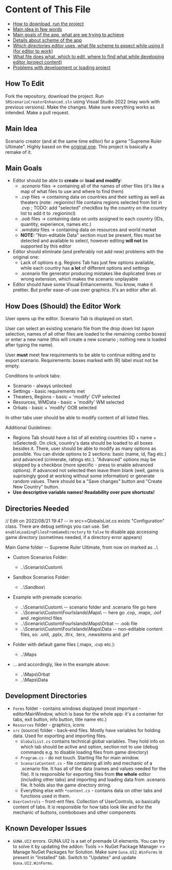 # Content of This File
- [How to download, run the project](#how-to-edit)
- [Main idea in few words](#main-idea)
- [Main goals of the app, what are we trying to achieve](#main-goals)
- [Details about scheme of the app](#how-does-should-the-editor-work)
- [Which directories editor uses, what file scheme to expect while using it (for editor to work)](#directories-needed)
- [What file does what, which to edit, where to find what while developing editor (project content)](#development-directories)
- [Problems with development or loading project](#known-developer-issues)

## How To Edit
Fork the repository, download the project.
Run ```SRScenarioCreatorEnhanced.sln``` using Visual Studio 2022 (may work with previous versions).
Make the changes. Make sure everything works as intended. Make a pull request.

## Main Idea
Scenario creator (and at the same time editor) for a game "Supreme Ruler Ultimate".
Highly based on the [original one](https://supremeruler.fandom.com/wiki/Scenario_Creator). This project is basically a remake of it.

## Main Goals
- Editor should be able to **create** or **load and modify**:
  - *.scenario* files -> containing all of the names of other files (it's like a map of what files to use and where to find them)
  - *.cvp* files -> containing data on countries and their setting as well as theaters (note: .regionincl file contains regions selected from list in .cvp ; TODO: add "selected" checkBox by the country on the country list to add it to .regionincl)
  - *.oob* files -> containing data on units assigned to each country (IDs, quantity, experience, names etc.)
  - *.wmdata* files -> containing data on resources and world market
  - **NOTE:** "Non-editable Data" section must be present, files must be detected and available to select, however editing **will not** be supported by this editor
- Editor should eliminate (and preferably not add new) problems with the original one:
  - Lack of options e.g. Regions Tab has just few options available, while each country has **a lot** of different options and settings
  - .scenario file generator producing mistakes like duplicated lines or wrong extension, which makes the scenario unplayable
- Editor should have some Visual Enhancements. You know, make it prettier. But prefer ease-of-use over graphics. It's an editor after all.

## How Does (Should) the Editor Work
User opens up the editor. Scenario Tab is displayed on start.

User can select an existing scenario file from the drop down list (upon selection, names of all other files are loaded to the remaining combo boxes) or enter a new name (this will create a new scenario ; nothing new is loaded after typing the name).

User **must** meet few requirements to be able to continue editing and to export scenario. Requirements: boxes marked with (R) label must not be empty.

Conditions to unlock tabs:
- Scenario - always unlocked
- Settings - basic requirements met
- Theaters, Regions - basic + 'modify' CVP selected
- Resources, WMData - basic + 'modify' WM selected
- Orbats - basic + 'modify' OOB selected

In other tabs user should be able to modify content of all listed files.

Additional Guidelines:
- Regions Tab should have a list of all existing countries (ID + name + isSelected). On click, country's data should be loaded to all boxes besides it. There, user should be able to modify as many options as possible. You can divide options to 2 sections: basic (name, id, flag etc.) and advanced (crimerate, ratings etc.). "Advanced" options may be skipped by a checkbox (more specific - press to enable advanced options). If advanced not selected then leave them blank (well, game is suprisingly good at working without some information) or generate random values. There should be a "Save changes" button and "Create New Country" button. 
- **Use descriptive variable names! Readability over pure shortcuts!**


## Directories Needed
// Edit on 2022/08/21 19:47 -- in src>>GlobalsList.cs exists "Configuration" class. There are debug settings you can use. Set `enableLoadingFilesFromGameDirectory` to `false` to disable app accessing game directory (sometimes needed, if a directory error appears)

Main Game folder -- Supreme Ruler Ultimate, from now on marked as ..\

- Custom Scenarios Folder:
  - ..\Scenario\Custom\
- Sandbox Scenarios Folder:
  - ..\Sandbox\

- Example with premade scenario:
  - ..\Scenario\Custom\ -- scenario folder and .scenario file go here
  - ..\Scenario\Custom\FourIslands\Maps\ -- here go .cvp, .mapx, .oof and .regionincl files
  - ..\Scenario\Custom\FourIslands\Maps\Orbat -- .oob file
  - ..\Scenario\Custom\FourIslands\Maps\Data -- non-editable content files, so: .unit, .pplx, .ttrx, .terx, .newsitems and .prf

- Folder with default game files (.mapx, .cvp etc.):
  - ..\Maps

- ... and accordingly, like in the example above:
  - ..\Maps\Orbat
  - ..\Maps\Data

## Development Directories
- `Forms` folder - contains windows displayed (most important - editorMainWindow, which is base for the whole app: it's a container for tabs, exit button, info button, title name etc.)
- `Resources` folder - graphics, icons
- `src` (source) folder - back-end files. Mostly have variables for holding data. Used for exporting and importing files.
  - `GlobalList.cs` contains technical global variables. They hold info on which tab should be active and option, section not to use (debug commands e.g. to disable loading files from game directory)
  - `Program.cs` - do not touch. Starting file for main window.
  - `ScenarioContent.cs` - file containing all info and mechanic of a .scenario file. It has all of the data (names and values needed for the file). It is responsible for exporting files from **the whole** editor (including other tabs) and importing and loading data from .scenario file. It holds also the game directory string.
  - Everything else with `*content.cs` - contains data on other tabs and functions used in them.
- `UserControls` - front-ent files. Collection of UserControls, so basically content of tabs. It is responsible for how tabs look like and for the mechanic of buttons, comboboxes and other components

## Known Developer Issues
- `GUNA.UI2` errors. GUNA.UI2 is a set of premade UI elements. You can try to solve it by updating the addon: Tools >> NuGet Package Manager >> Manage NuGet Packages for Solution. Make sure `Guna.UI2.WinForms` is present in "Installed" tab. Switch to "Updates" and update `Guna.UI2.WinForms`.
